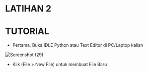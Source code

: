 # LATIHAN 2
# TUTORIAL
* Pertama, Buka IDLE Python atau Text Editor di PC/Laptop kalian

![Screenshot (29)](https://user-images.githubusercontent.com/92356397/138653773-610b07db-f10c-4e11-a548-f86f55355aa5.png)
* Klik (File > New File) untuk membuat File Baru

